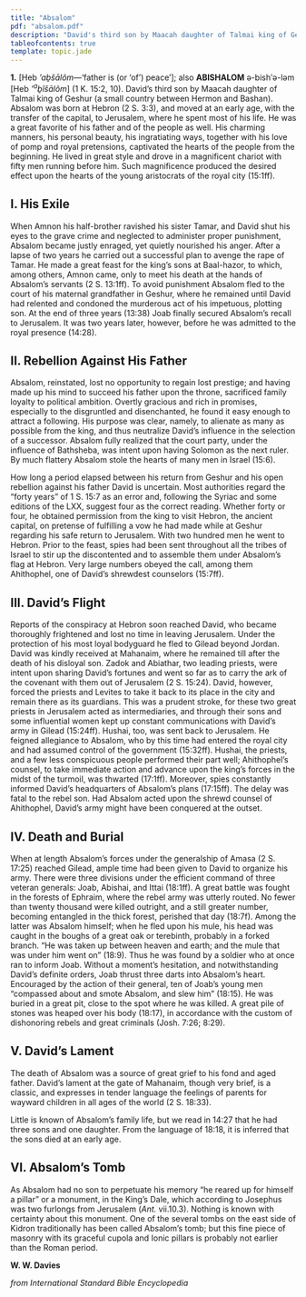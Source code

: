 ```yaml
---
title: "Absalom"
pdf: "absalom.pdf"
description: "David's third son by Maacah daughter of Talmai king of Geshur (a small country between Hermon and Bashan)."
tableofcontents: true
template: topic.jade
---
```


**1.** [Heb *’aḇšālôm*—‘father is (or ‘of’) peace’]; also **ABISHALOM**
ə-bishʹə-ləm [Heb *’*<sup>*a*</sup>*ḇîšālôm*] (1 K. 15:2, 10). David’s
third son by Maacah daughter of Talmai king of Geshur (a small country
between Hermon and Bashan). Absalom was born at Hebron (2 S. 3:3), and
moved at an early age, with the transfer of the capital, to Jerusalem,
where he spent most of his life. He was a great favorite of his father
and of the people as well. His charming manners, his personal beauty,
his ingratiating ways, together with his love of pomp and royal
pretensions, captivated the hearts of the people from the beginning. He
lived in great style and drove in a magnificent chariot with fifty men
running before him. Such magnificence produced the desired effect upon
the hearts of the young aristocrats of the royal city (15:1ff).

I. His Exile
------------

When Amnon his half-brother ravished his sister Tamar, and David shut
his eyes to the grave crime and neglected to administer proper
punishment, Absalom became justly enraged, yet quietly nourished his
anger. After a lapse of two years he carried out a successful plan to
avenge the rape of Tamar. He made a great feast for the king’s sons at
Baal-hazor, to which, among others, Amnon came, only to meet his death
at the hands of Absalom’s servants (2 S. 13:1ff). To avoid punishment
Absalom fled to the court of his maternal grandfather in Geshur, where
he remained until David had relented and condoned the murderous act of
his impetuous, plotting son. At the end of three years (13:38) Joab
finally secured Absalom’s recall to Jerusalem. It was two years later,
however, before he was admitted to the royal presence (14:28).

II. Rebellion Against His Father
--------------------------------

Absalom, reinstated, lost no opportunity to regain lost prestige; and
having made up his mind to succeed his father upon the throne,
sacrificed family loyalty to political ambition. Overtly gracious and
rich in promises, especially to the disgruntled and disenchanted, he
found it easy enough to attract a following. His purpose was clear,
namely, to alienate as many as possible from the king, and thus
neutralize David’s influence in the selection of a successor. Absalom
fully realized that the court party, under the influence of Bathsheba,
was intent upon having Solomon as the next ruler. By much flattery
Absalom stole the hearts of many men in Israel (15:6).

How long a period elapsed between his return from Geshur and his open
rebellion against his father David is uncertain. Most authorities regard
the “forty years” of 1 S. 15:7 as an error and, following the Syriac and
some editions of the LXX, suggest four as the correct reading. Whether
forty or four, he obtained permission from the king to visit Hebron, the
ancient capital, on pretense of fulfilling a vow he had made while at
Geshur regarding his safe return to Jerusalem. With two hundred men he
went to Hebron. Prior to the feast, spies had been sent throughout all
the tribes of Israel to stir up the discontented and to assemble them
under Absalom’s flag at Hebron. Very large numbers obeyed the call,
among them Ahithophel, one of David’s shrewdest counselors (15:7ff).

III. David’s Flight
-------------------

Reports of the conspiracy at Hebron soon reached David, who became
thoroughly frightened and lost no time in leaving Jerusalem. Under the
protection of his most loyal bodyguard he fled to Gilead beyond Jordan.
David was kindly received at Mahanaim, where he remained till after the
death of his disloyal son. Zadok and Abiathar, two leading priests, were
intent upon sharing David’s fortunes and went so far as to carry the ark
of the covenant with them out of Jerusalem (2 S. 15:24). David, however,
forced the priests and Levites to take it back to its place in the city
and remain there as its guardians. This was a prudent stroke, for these
two great priests in Jerusalem acted as intermediaries, and through
their sons and some influential women kept up constant communications
with David’s army in Gilead (15:24ff). Hushai, too, was sent back to
Jerusalem. He feigned allegiance to Absalom, who by this time had
entered the royal city and had assumed control of the government
(15:32ff). Hushai, the priests, and a few less conspicuous people
performed their part well; Ahithophel’s counsel, to take immediate
action and advance upon the king’s forces in the midst of the turmoil,
was thwarted (17:1ff). Moreover, spies constantly informed David’s
headquarters of Absalom’s plans (17:15ff). The delay was fatal to the
rebel son. Had Absalom acted upon the shrewd counsel of Ahithophel,
David’s army might have been conquered at the outset.

IV. Death and Burial
--------------------

When at length Absalom’s forces under the generalship of Amasa (2 S.
17:25) reached Gilead, ample time had been given to David to organize
his army. There were three divisions under the efficient command of
three veteran generals: Joab, Abishai, and Ittai (18:1ff). A great
battle was fought in the forests of Ephraim, where the rebel army was
utterly routed. No fewer than twenty thousand were killed outright, and
a still greater number, becoming entangled in the thick forest, perished
that day (18:7f). Among the latter was Absalom himself; when he fled
upon his mule, his head was caught in the boughs of a great oak or
terebinth, probably in a forked branch. “He was taken up between heaven
and earth; and the mule that was under him went on” (18:9). Thus he was
found by a soldier who at once ran to inform Joab. Without a moment’s
hesitation, and notwithstanding David’s definite orders, Joab thrust
three darts into Absalom’s heart. Encouraged by the action of their
general, ten of Joab’s young men “compassed about and smote Absalom, and
slew him” (18:15). He was buried in a great pit, close to the spot where
he was killed. A great pile of stones was heaped over his body (18:17),
in accordance with the custom of dishonoring rebels and great criminals
(Josh. 7:26; 8:29).

V. David’s Lament
-----------------

The death of Absalom was a source of great grief to his fond and aged
father. David’s lament at the gate of Mahanaim, though very brief, is a
classic, and expresses in tender language the feelings of parents for
wayward children in all ages of the world (2 S. 18:33).

Little is known of Absalom’s family life, but we read in 14:27 that he
had three sons and one daughter. From the language of 18:18, it is
inferred that the sons died at an early age.

VI. Absalom’s Tomb
------------------

As Absalom had no son to perpetuate his memory “he reared up for himself
a pillar” or a monument, in the King’s Dale, which according to Josephus
was two furlongs from Jerusalem (*Ant.* vii.10.3). Nothing is known with
certainty about this monument. One of the several tombs on the east side
of Kidron traditionally has been called Absalom’s tomb; but this fine
piece of masonry with its graceful cupola and Ionic pillars is probably
not earlier than the Roman period.

**W. W. Davies**

*from International Standard Bible Encyclopedia*
